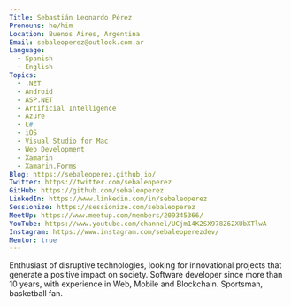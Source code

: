 ```yaml
---
Title: Sebastián Leonardo Pérez
Pronouns: he/him
Location: Buenos Aires, Argentina
Email: sebaleoperez@outlook.com.ar
Language:
  - Spanish
  - English
Topics:
  - .NET
  - Android
  - ASP.NET
  - Artificial Intelligence
  - Azure
  - C#
  - iOS
  - Visual Studio for Mac
  - Web Development
  - Xamarin
  - Xamarin.Forms
Blog: https://sebaleoperez.github.io/
Twitter: https://twitter.com/sebaleoperez
GitHub: https://github.com/sebaleoperez
LinkedIn: https://www.linkedin.com/in/sebaleoperez
Sessionize: https://sessionize.com/sebaleoperez
MeetUp: https://www.meetup.com/members/209345366/
YouTube: https://www.youtube.com/channel/UCjm14K2SX978Z62XUbXTlwA
Instagram: https://www.instagram.com/sebaleoperezdev/
Mentor: true
---
```

Enthusiast of disruptive technologies, looking for innovational projects that generate a positive impact on society. Software developer since more than 10 years, with experience in Web, Mobile and Blockchain. Sportsman, basketball fan.
